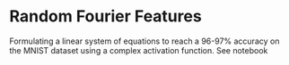 # Random Fourier Features
Formulating a linear system of equations to reach a 96-97% accuracy on the MNIST dataset using a complex activation function.
See notebook
